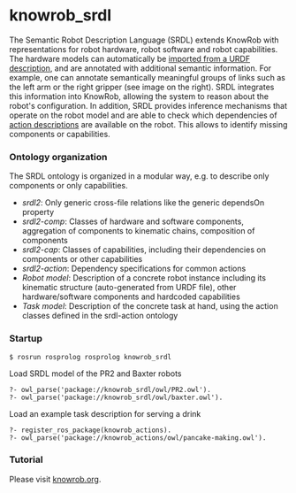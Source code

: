 knowrob_srdl
===

The Semantic Robot Description Language (SRDL) extends KnowRob with representations for robot hardware,
robot software and robot capabilities. The hardware models can automatically be
[imported from a URDF description](http://knowrob.org/doc/create_srdl_model),
and are annotated with additional semantic information.
For example, one can annotate semantically meaningful groups of links such
as the left arm or the right gripper (see image on the right). SRDL integrates
this information into KnowRob, allowing the system to reason about the robot's configuration.
In addition, SRDL provides inference mechanisms that operate on the robot model and
are able to check which dependencies of
[action descriptions](http://knowrob.org/doc/doc/modeling_tasks_and_actions)
are available on the robot. This allows to identify missing components or capabilities.

### Ontology organization

The SRDL ontology is organized in a modular way, e.g. to describe only components or only capabilities.

* *srdl2*: Only generic cross-file relations like the generic dependsOn property
* *srdl2-comp*: Classes of hardware and software components, aggregation of components to kinematic chains, composition of components
* *srdl2-cap*: Classes of capabilities, including their dependencies on components or other capabilities
* *srdl2-action*: Dependency specifications for common actions
* *Robot model*: Description of a concrete robot instance including its kinematic structure (auto-generated from URDF file), other hardware/software components and hardcoded capabilities
* *Task model*: Description of the concrete task at hand, using the action classes defined in the srdl-action ontology

### Startup

    $ rosrun rosprolog rosprolog knowrob_srdl

Load SRDL model of the PR2 and Baxter robots

    ?- owl_parse('package://knowrob_srdl/owl/PR2.owl').
    ?- owl_parse('package://knowrob_srdl/owl/baxter.owl').


Load an example task description for serving a drink

    ?- register_ros_package(knowrob_actions).
    ?- owl_parse('package://knowrob_actions/owl/pancake-making.owl').

### Tutorial

Please visit [knowrob.org](http://knowrob.org/doc/srdl2_tutorial).